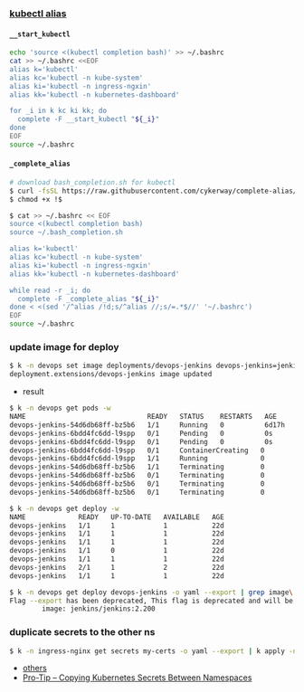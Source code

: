 ### [kubectl alias](https://learnk8s.io/blog/kubectl-productivity/)
#### `__start_kubectl`
```bash
echo 'source <(kubectl completion bash)' >> ~/.bashrc
cat >> ~/.bashrc <<EOF
alias k='kubectl'
alias kc='kubectl -n kube-system'
alias ki='kubectl -n ingress-ngxin'
alias kk='kubectl -n kubernetes-dashboard'

for _i in k kc ki kk; do
  complete -F __start_kubectl "${_i}"
done
EOF
source ~/.bashrc
```

#### `_complete_alias`
```bash
# download bash_completion.sh for kubectl
$ curl -fsSL https://raw.githubusercontent.com/cykerway/complete-alias/master/bash_completion.sh > ~/.bash_completion.sh
$ chmod +x !$

$ cat >> ~/.bashrc << EOF
source <(kubectl completion bash)
source ~/.bash_completion.sh

alias k='kubectl'
alias kc='kubectl -n kube-system'
alias ki='kubectl -n ingress-ngxin'
alias kk='kubectl -n kubernetes-dashboard'

while read -r _i; do
  complete -F _complete_alias "${_i}"
done < <(sed '/^alias /!d;s/^alias //;s/=.*$//' '~/.bashrc')
EOF
source ~/.bashrc
```
### update image for deploy
```bash
$ k -n devops set image deployments/devops-jenkins devops-jenkins=jenkins/jenkins:2.200
deployment.extensions/devops-jenkins image updated
```
- result
```bash
$ k -n devops get pods -w
NAME                              READY   STATUS    RESTARTS   AGE
devops-jenkins-54d6db68ff-bz5b6   1/1     Running   0          6d17h
devops-jenkins-6bdd4fc6dd-l9spp   0/1     Pending   0          0s
devops-jenkins-6bdd4fc6dd-l9spp   0/1     Pending   0          0s
devops-jenkins-6bdd4fc6dd-l9spp   0/1     ContainerCreating   0          0s
devops-jenkins-6bdd4fc6dd-l9spp   1/1     Running             0          8s
devops-jenkins-54d6db68ff-bz5b6   1/1     Terminating         0          6d17h
devops-jenkins-54d6db68ff-bz5b6   0/1     Terminating         0          6d17h
devops-jenkins-54d6db68ff-bz5b6   0/1     Terminating         0          6d17h
devops-jenkins-54d6db68ff-bz5b6   0/1     Terminating         0          6d17h

$ k -n devops get deploy -w
NAME             READY   UP-TO-DATE   AVAILABLE   AGE
devops-jenkins   1/1     1            1           22d
devops-jenkins   1/1     1            1           22d
devops-jenkins   1/1     1            1           22d
devops-jenkins   1/1     0            1           22d
devops-jenkins   1/1     1            1           22d
devops-jenkins   2/1     1            2           22d
devops-jenkins   1/1     1            1           22d

$ k -n devops get deploy devops-jenkins -o yaml --export | grep image\:
Flag --export has been deprecated, This flag is deprecated and will be removed in future.
        image: jenkins/jenkins:2.200
```

### duplicate secrets to the other ns
```bash
$ k -n ingress-nginx get secrets my-certs -o yaml --export | k apply -n devops -f -
```
- [others](https://github.com/jetstack/cert-manager/issues/494)
- [Pro-Tip – Copying Kubernetes Secrets Between Namespaces](https://www.revsys.com/tidbits/copying-kubernetes-secrets-between-namespaces/)
